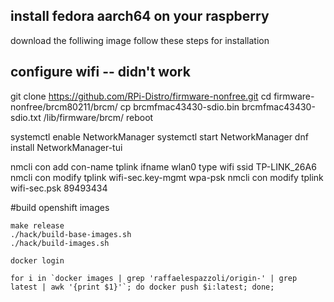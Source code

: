 ## install fedora aarch64 on your raspberry

download the folliwing image
follow these steps for installation


## configure wifi -- didn't work

git clone https://github.com/RPi-Distro/firmware-nonfree.git
cd firmware-nonfree/brcm80211/brcm/
cp brcmfmac43430-sdio.bin brcmfmac43430-sdio.txt /lib/firmware/brcm/
reboot

systemctl enable NetworkManager
systemctl start NetworkManager
dnf install NetworkManager-tui

nmcli con add con-name tplink ifname wlan0 type wifi ssid TP-LINK_26A6
nmcli con modify tplink wifi-sec.key-mgmt wpa-psk
nmcli con modify tplink wifi-sec.psk 89493434

#build openshift images

```
make release
./hack/build-base-images.sh
./hack/build-images.sh

docker login

for i in `docker images | grep 'raffaelespazzoli/origin-' | grep latest | awk '{print $1}'`; do docker push $i:latest; done; 